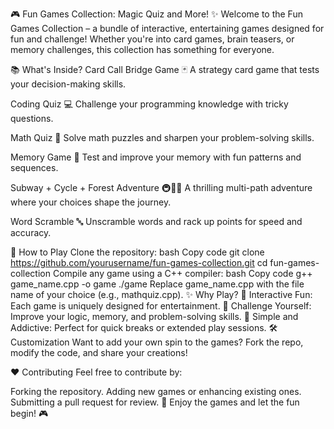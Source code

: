 🎮 Fun Games Collection: Magic Quiz and More! ✨
Welcome to the Fun Games Collection – a bundle of interactive, entertaining games designed for fun and challenge! Whether you're into card games, brain teasers, or memory challenges, this collection has something for everyone.

📚 What's Inside?
Card Call Bridge Game 🃏
A strategy card game that tests your decision-making skills.

Coding Quiz 💻
Challenge your programming knowledge with tricky questions.

Math Quiz 🧮
Solve math puzzles and sharpen your problem-solving skills.

Memory Game 🧠
Test and improve your memory with fun patterns and sequences.

Subway + Cycle + Forest Adventure 🚇🚴🌳
A thrilling multi-path adventure where your choices shape the journey.

Word Scramble 🔤
Unscramble words and rack up points for speed and accuracy.

🚀 How to Play
Clone the repository:
bash
Copy code
git clone https://github.com/yourusername/fun-games-collection.git
cd fun-games-collection
Compile any game using a C++ compiler:
bash
Copy code
g++ game_name.cpp -o game
./game
Replace game_name.cpp with the file name of your choice (e.g., mathquiz.cpp).
✨ Why Play?
🎯 Interactive Fun: Each game is uniquely designed for entertainment.
🧠 Challenge Yourself: Improve your logic, memory, and problem-solving skills.
🌟 Simple and Addictive: Perfect for quick breaks or extended play sessions.
🛠️ Customization
Want to add your own spin to the games? Fork the repo, modify the code, and share your creations!

❤️ Contributing
Feel free to contribute by:

Forking the repository.
Adding new games or enhancing existing ones.
Submitting a pull request for review.
🎉 Enjoy the games and let the fun begin! 🎮
